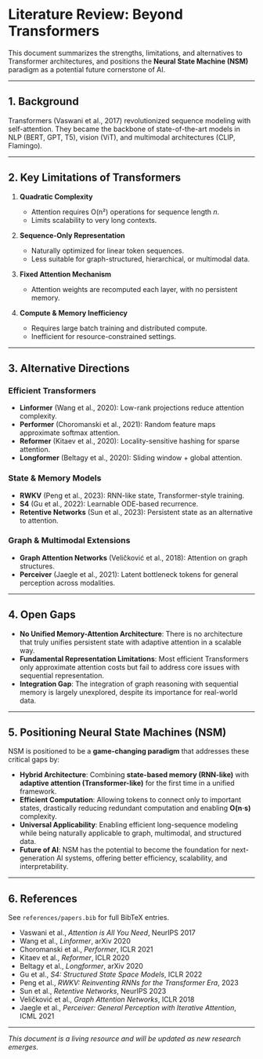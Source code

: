 # Literature Review: Beyond Transformers

This document summarizes the strengths, limitations, and alternatives to Transformer architectures, and positions the **Neural State Machine (NSM)** paradigm as a potential future cornerstone of AI.

---

## 1. Background

Transformers (Vaswani et al., 2017) revolutionized sequence modeling with self-attention. They became the backbone of state-of-the-art models in NLP (BERT, GPT, T5), vision (ViT), and multimodal architectures (CLIP, Flamingo).

---

## 2. Key Limitations of Transformers

1. **Quadratic Complexity**  
   - Attention requires O(n²) operations for sequence length *n*.  
   - Limits scalability to very long contexts.

2. **Sequence-Only Representation**  
   - Naturally optimized for linear token sequences.  
   - Less suitable for graph-structured, hierarchical, or multimodal data.

3. **Fixed Attention Mechanism**  
   - Attention weights are recomputed each layer, with no persistent memory.

4. **Compute & Memory Inefficiency**  
   - Requires large batch training and distributed compute.  
   - Inefficient for resource-constrained settings.

---

## 3. Alternative Directions

### Efficient Transformers
- **Linformer** (Wang et al., 2020): Low-rank projections reduce attention complexity.
- **Performer** (Choromanski et al., 2021): Random feature maps approximate softmax attention.
- **Reformer** (Kitaev et al., 2020): Locality-sensitive hashing for sparse attention.
- **Longformer** (Beltagy et al., 2020): Sliding window + global attention.

### State & Memory Models
- **RWKV** (Peng et al., 2023): RNN-like state, Transformer-style training.
- **S4** (Gu et al., 2022): Learnable ODE-based recurrence.
- **Retentive Networks** (Sun et al., 2023): Persistent state as an alternative to attention.

### Graph & Multimodal Extensions
- **Graph Attention Networks** (Veličković et al., 2018): Attention on graph structures.
- **Perceiver** (Jaegle et al., 2021): Latent bottleneck tokens for general perception across modalities.

---

## 4. Open Gaps

- **No Unified Memory-Attention Architecture**: There is no architecture that truly unifies persistent state with adaptive attention in a scalable way.
- **Fundamental Representation Limitations**: Most efficient Transformers only approximate attention costs but fail to address core issues with sequential representation.
- **Integration Gap**: The integration of graph reasoning with sequential memory is largely unexplored, despite its importance for real-world data.

---

## 5. Positioning Neural State Machines (NSM)

NSM is positioned to be a **game-changing paradigm** that addresses these critical gaps by:
- **Hybrid Architecture**: Combining **state-based memory (RNN-like)** with **adaptive attention (Transformer-like)** for the first time in a unified framework.
- **Efficient Computation**: Allowing tokens to connect only to important states, drastically reducing redundant computation and enabling **O(n·s)** complexity.
- **Universal Applicability**: Enabling efficient long-sequence modeling while being naturally applicable to graph, multimodal, and structured data.
- **Future of AI**: NSM has the potential to become the foundation for next-generation AI systems, offering better efficiency, scalability, and interpretability.

---

## 6. References

See `references/papers.bib` for full BibTeX entries.

- Vaswani et al., *Attention is All You Need*, NeurIPS 2017  
- Wang et al., *Linformer*, arXiv 2020  
- Choromanski et al., *Performer*, ICLR 2021  
- Kitaev et al., *Reformer*, ICLR 2020  
- Beltagy et al., *Longformer*, arXiv 2020  
- Gu et al., *S4: Structured State Space Models*, ICLR 2022  
- Peng et al., *RWKV: Reinventing RNNs for the Transformer Era*, 2023  
- Sun et al., *Retentive Networks*, NeurIPS 2023  
- Veličković et al., *Graph Attention Networks*, ICLR 2018  
- Jaegle et al., *Perceiver: General Perception with Iterative Attention*, ICML 2021  

---
*This document is a living resource and will be updated as new research emerges.*